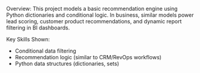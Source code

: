 Overview:
This project models a basic recommendation engine using Python dictionaries and conditional logic. In business, similar models power lead scoring, customer product recommendations, and dynamic report filtering in BI dashboards.

Key Skills Shown:

- Conditional data filtering
- Recommendation logic (similar to CRM/RevOps workflows)
- Python data structures (dictionaries, sets)
